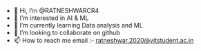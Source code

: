 - 👋 Hi, I’m @RATNESHWARCR4
- 👀 I’m interested in AI & ML
- 🌱 I’m currently learning Data analysis and ML
- 💞️ I’m looking to collaborate on github
- 📫 How to reach me email :- ratneshwar.2020@vitstudent.ac.in

<!---
RATNESHWARCR4/RATNESHWARCR4 is a ✨ special ✨ repository because its `README.md` (this file) appears on your GitHub profile.
You can click the Preview link to take a look at your changes.
--->
